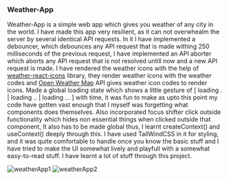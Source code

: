 ### Weather-App
Weather-App is a simple web app which gives you weather of any city in the world. I have made this app very resilient, as it can not overwhealm the server by several identical API requests. In it I have implemented a debouncer, which debounces any API request that is made withing 250 milliseconds of the previous request, I have implemented an API aborter which aborts any API request that is not resolved untill now and a new API request is made. I have rendered the weather icons with the help of [weather-react-icons](https://github.com/taichi-t/weather-react-icons) library, they render weather icons with the weather codes and [Open Weather Map](https://www.openweathermap.org) API gives weather icon codes to render icons. Made a global loading state which shows a little gesture of [ loading . | loading .. | loading ... ] with time, it was fun to make as upto this point my code have gotten vast enough that I myself was forgetting what components does themselves. Also incorporated focus shifter click outside functionality which hides non essential things when clicked outside that component, It also has to be made global thus, I learnt createContext() and useContext() deeply through this. I have used TailWindCSS in it for styling, and it was quite comfortable to handle once you know the basic stuff and I have tried to make the UI somewhat lively and playfull with a somewhat easy-to-read stuff. I have learnt a lot of stuff through this project.

![weatherApp1](https://github.com/user-attachments/assets/a32c3176-d700-4e18-b6e1-dcdca643af0f)
![weatherApp2](https://github.com/user-attachments/assets/6e83b6bb-c7c9-4d03-a104-0e4c83ee6b61)
